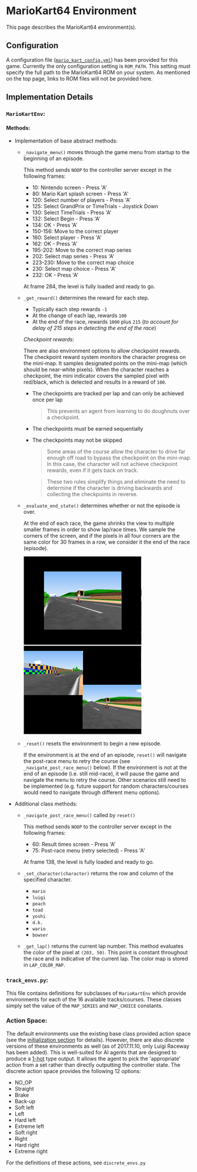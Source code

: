 # MarioKart64 Environment

This page describes the MarioKart64 environment(s).

## Configuration

A configuration file ([`mario_kart_config.yml`](mario_kart_config.yml)) has been provided for this game. Currently the only configuration setting is `ROM_PATH`. This setting must specify the full path to the MarioKart64 ROM on your system. As mentioned on the top page, links to ROM files will not be provided here.

## Implementation Details

### `MarioKartEnv`:

#### Methods:

* Implementation of base abstract methods:
    * `_navigate_menu()` moves through the game menu from startup to the beginning of an episode.

        This method sends `NOOP` to the controller server except in the following frames:
        
        * 10: Nintendo screen - Press 'A'
        * 80: Mario Kart splash screen - Press 'A'
        * 120: Select number of players - Press 'A'
        * 125: Select GrandPrix or TimeTrials - Joystick Down
        * 130: Select TimeTrials - Press 'A'
        * 132: Select Begin - Press 'A'
        * 134: OK - Press 'A'
        * 150-156: Move to the correct player
        * 160: Select player - Press 'A'
        * 162: OK - Press 'A'
        * 195-202: Move to the correct map series
        * 202: Select map series - Press 'A'
        * 223-230: Move to the correct map choice
        * 230: Select map choice - Press 'A'
        * 232: OK - Press 'A'
        
        
        At frame 284, the level is fully loaded and ready to go.

    * `_get_reward()` determines the reward for each step.
        * Typically each step rewards `-1`
        * At the change of each lap, rewards `100`
        * At the end of the race, rewards `1000` plus `215` (*to account for delay of 215 steps in detecting the end of the race*)

        *Checkpoint rewards*:
        
        There are also environment options to allow checkpoint rewards. The checkpoint reward system monitors the character progress on the mini-map. It samples designated points on the mini-map (which should be near-white pixels). When the character reaches a checkpoint, the mini indicator covers the sampled pixel with red/black, which is detected and results in a reward of `100`.

        * The checkpoints are tracked per lap and can only be achieved once per lap

          > This prevents an agent from learning to do doughnuts over a checkpoint. 

        * The checkpoints must be earned sequentially
        
        * The checkpoints may not be skipped
        
          >Some areas of the course allow the character to drive far enough off road to bypass the checkpoint on the mini-map. In this case, the character will not achieve checkpoint rewards, even if it gets back on track.

          > These two rules simplify things and eliminate the need to determine if the character is driving backwards and collecting the checkpoints in reverse.


    * `_evaluate_end_state()` determines whether or not the episode is over.
    
        At the end of each race, the game shrinks the view to multiple smaller frames in order to show lap/race times. We sample the corners of the screen, and if the pixels in all four corners are the same color for 30 frames in a row, we consider it the end of the race (episode).

        [![EndEpisodeScreenshot1](screenshots/end_episode_1_t.png)](screenshots/end_episode_1.png)
        [![EndEpisodeScreenshot2](screenshots/end_episode_2_t.png)](screenshots/end_episode_2.png)

    * `_reset()` resets the environment to begin a new episode.

        If the environment is at the end of an episode, `reset()` will navigate the post-race menu to retry the course (see `_navigate_post_race_menu()` below). If the environment is not at the end of an episode (i.e. still mid-race), it will pause the game and navigate the menu to retry the course. Other scenarios still need to be implemented (e.g. future support for random characters/courses would need to navigate through different menu options).


* Additional class methods:
    * `_navigate_post_race_menu()` called by `reset()`

        This method sends `NOOP` to the controller server except in the following frames:
        * 60: Result times screen - Press 'A'
        * 75: Post-race menu (retry selected) - Press 'A'

        At frame 138, the level is fully loaded and ready to go.

    * `_set_character(character)` returns the row and column of the specified character.
        * `mario`
        * `luigi`
        * `peach`
        * `toad`
        * `yoshi`
        * `d.k.`
        * `wario`
        * `bowser`

    * `_get_lap()` returns the current lap number. This method evaluates the color of the pixel at `(203, 50)`. This point is constant throughout the race and is indicative of the current lap. The color map is stored in `LAP_COLOR_MAP`.


### `track_envs.py`:

This file contains definitions for subclasses of `MarioKartEnv` which provide environments for each of the 16 available tracks/courses. These classes simply set the value of the `MAP_SERIES` and `MAP_CHOICE` constants.

### Action Space:
The default environments use the existing base class provided action space (see the [initialization section](..\\..\\..\\README.md#Initialization) for details). However, there are also discrete versions of these environments as well (as of 2017.11.10, only Luigi Raceway has been added). This is well-suited for AI agents that are designed to produce a [1-hot](https://machinelearningmastery.com/how-to-one-hot-encode-sequence-data-in-python/) type output. It allows the agent to pick the 'appropriate' action from a set rather than directly outputting the controller state. The discrete action space provides the following 12 options:
* NO_OP
* Straight
* Brake
* Back-up
* Soft left
* Left
* Hard left
* Extreme left
* Soft right
* Right
* Hard right
* Extreme right

For the definitions of these actions, see `discrete_envs.py`



